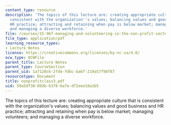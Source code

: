 ```yaml
---
content_type: resource
description: 'The topics of this lecture are: creating appropriate culture that is
  consistent with the organization''s values; balancing values and good business and
  HR practice; attracting and retaining when pay is below market; managing volunteers;
  and managing a diverse workforce.'
file: /courses/15-967-managing-and-volunteering-in-the-non-profit-sector-spring-2005/59a5df3009db63786a7edf2eee18a1b5_nonprofitclass3.pdf
file_type: application/pdf
learning_resource_types:
- Lecture Notes
license: https://creativecommons.org/licenses/by-nc-sa/4.0/
ocw_type: OCWFile
parent_title: Lecture Notes
parent_type: CourseSection
parent_uid: 1a7120c6-2fd4-fdbc-ba6f-219a57f98f87
resourcetype: Document
title: nonprofitclass3.pdf
uid: 59a5df30-09db-6378-6a7e-df2eee18a1b5
---
```

The topics of this lecture are: creating appropriate culture that is consistent with the organization's values; balancing values and good business and HR practice; attracting and retaining when pay is below market; managing volunteers; and managing a diverse workforce.